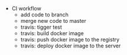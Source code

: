 - CI workflow
	- add code to branch
	- merge new code to master
	- travis: tigger test
	- travis: build docker image
	- travis: push docker image to the registry
	- travis: deploy docker image to the server